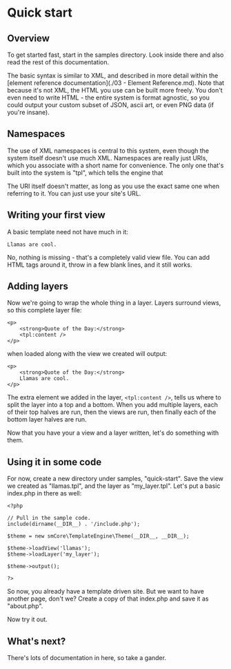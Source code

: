 # Quick start

## Overview

To get started fast, start in the samples directory. Look inside there and also read the rest of this documentation.

The basic syntax is similar to XML, and described in more detail within the
[element reference documentation](./03 - Element Reference.md). Note that because it's not XML, the HTML you use can
be built more freely. You don't even need to write HTML - the entire system is format agnostic, so you could output
your custom subset of JSON, ascii art, or even PNG data (if you're insane).

## Namespaces

The use of XML namespaces is central to this system, even though the system itself doesn't use much XML. Namespaces
are really just URIs, which you associate with a short name for convenience. The only one that's built into the
system is "tpl", which tells the engine that 

The URI itself doesn't matter, as long as you use the exact same one when referring to it. You can just use your
site's URL.


## Writing your first view

A basic template need not have much in it:

	Llamas are cool.

No, nothing is missing - that's a completely valid view file. You can add HTML tags around it, throw in a few blank
lines, and it still works.


## Adding layers

Now we're going to wrap the whole thing in a layer. Layers surround views, so this complete layer file:

	<p>
		<strong>Quote of the Day:</strong>
		<tpl:content />
	</p>

when loaded along with the view we created will output:

	<p>
		<strong>Quote of the Day:</strong>
		Llamas are cool.
	</p>

The extra element we added in the layer, `<tpl:content />`, tells us where to split the layer into a top and a bottom.
When you add multiple layers, each of their top halves are run, then the views are run, then finally each of the
bottom layer halves are run.

Now that you have your a view and a layer written, let's do something with them.


## Using it in some code

For now, create a new directory under samples, "quick-start". Save the view we created as "llamas.tpl", and the layer
as "my_layer.tpl". Let's put a basic index.php in there as well:

	<?php

	// Pull in the sample code.
	include(dirname(__DIR__) . '/include.php');

	$theme = new smCore\TemplateEngine\Theme(__DIR__, __DIR__);

	$theme->loadView('llamas');
	$theme->loadLayer('my_layer');

	$theme->output();

	?>

So now, you already have a template driven site. But we want to have another page, don't we?  Create a copy of that
index.php and save it as "about.php".

Now try it out.


## What's next?

There's lots of documentation in here, so take a gander.
